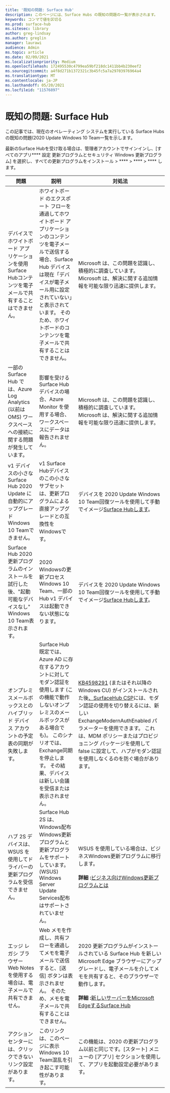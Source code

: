 ```yaml
---
title: '既知の問題: Surface Hub'
description: このページには、Surface Hubs の既知の問題の一覧が表示されます。
keywords: コンマで値を区切る
ms.prod: surface-hub
ms.sitesec: library
author: greg-lindsay
ms.author: greglin
manager: laurawi
audience: Admin
ms.topic: article
ms.date: 02/09/2021
ms.localizationpriority: Medium
ms.openlocfilehash: 172495530c4799ea59bf218dc1411bb4b230eef2
ms.sourcegitcommit: a4f8d271b1372321c3b45fc5a7a29703976964a4
ms.translationtype: MT
ms.contentlocale: ja-JP
ms.lasthandoff: 05/20/2021
ms.locfileid: "11576897"
---
```

# <a name="known-issues-surface-hub"></a>既知の問題: Surface Hub

この記事では、現在のオペレーティング システムを実行している Surface Hubs の既知の問題(2020 Update Windows 10 Team一覧を示します。

最新のSurface Hubを受け取る場合は、管理者アカウントでサインインし、[すべてのアプリ**** 設定 更新プログラムとセキュリティ Windows 更新プログラム] を選択し、すべての更新プログラムをインストール  >  ****  >  ****  >  **** します。




| 問題                                                                                                   | 説明                                                                                                                                                                                                                                                                                                                                                                                                                             | 対処法                                                                                                                                                                                                                                                                                                                                                                                                                                                                                                                            |
| ----------------------------------------------------------------------------------------------------------- | ------------------------------------------------------------------------------------------------------------------------------------------------------------------------------------------------------------------------------------------------------------------------------------------------------------------------------------------------------------------------------------------------------------------------------------------- | ------------------------------------------------------------------------------------------------------------------------------------------------------------------------------------------------------------------------------------------------------------------------------------------------------------------------------------------------------------------------------------------------------------------------------------------------------------------------------------------------------------------------------------- |
| デバイスでホワイトボード アプリケーションを使用Surface Hubコンテンツを電子メールで共有することはできません。             | ホワイトボード のエクスポート フローを通過してホワイトボード アプリケーションのコンテンツを電子メールで送信する場合、Surface Hub デバイスは現在「デバイスが電子メール用に設定されていない」と表示されています。  そのため、ホワイトボードのコンテンツを電子メールで共有することはできません。                                                                                                                                                                                                                   | Microsoft は、この問題を認識し、積極的に調査しています。  Microsoft は、解決に関する追加情報を可能な限り迅速に提供します。                                                                                                                                                                                                                                                                                                                                                                   |
| 一部の Surface Hub では、Azure Log Analytics (以前は OMS) ワークスペースへの接続に関する問題が発生しています。                                                                        | 影響を受けるSurface Hubデバイスの場合、Azure Monitor を使用する場合、ワークスペースにデータは報告されません。                                                                                                                                                                                                                                      | Microsoft は、この問題を認識し、積極的に調査しています。  Microsoft は、解決に関する追加情報を可能な限り迅速に提供します。                                                                                                                                                                                                                                                                                                                                                                   |
| v1 デバイスの小さなSurface Hub 2020 Update に自動的にアップグレードWindows 10 Teamできません。                                            | v1 Surface Hubデバイスのこの小さなサブセットは、更新プログラムによる直接アップグレードとの互換性をWindowsです。                                                                                                                                          | デバイスを 2020 Update Windows 10 Team回復ツールを使用して手動でイメージ[Surface Hubします](surface-hub-recovery-tool.md)。                                                                                                                                                                                 |
| Surface Hub 2020 更新プログラムのインストールを試行した後、"起動可能なデバイスなし" Windows 10 Team表示されます。                                                                        | 2020 Windowsの更新プロセスWindows 10 Team、一部の Hub v1 デバイスは起動できない状態になります。                                                                                                                                                                                                                                       | デバイスを 2020 Update Windows 10 Team回復ツールを使用して手動でイメージ[Surface Hubします](surface-hub-recovery-tool.md)。                                                                                                                                                          |
| オンプレミスメールボックスとのハイブリッド デバイス アカウントの予定表の同期が失敗します。   | Surface Hub既定では、Azure AD に存在するアカウントに対してモダン認証を使用します (この機能で動作しないオンプレミスのメールボックスがある場合でも)。 このシナリオでは、Exchange同期を停止します。 その結果、デバイスは新しい会議を受信または表示されません。                                                                                                    | [KB4598291](https://support.microsoft.com/help/4598291) (またはそれ以降の Windows CU) がインストールされた後[、SurfaceHub CSP](https://docs.microsoft.com/windows/client-management/mdm/surfacehub-csp)には、モダン認証の使用を切り替えるには、新しい ExchangeModernAuthEnabled パラメーターを使用できます。 これは、MDM ポリシーまたはプロビジョニング パッケージを[](https://download.microsoft.com/download/8/3/F/83FD5089-D14E-42E3-AF7C-6FC36F80D347/ExchangeModernAuthDisabled.ppkg)使用して false に設定して、ハブがモダン認証を使用しなくるのを防ぐ場合があります。                                                                                                |
| ハブ 2S デバイスは、WSUS を使用してドライバーの更新プログラムを受信できません。                                             | Surface Hub 2S は、Windows配布Windows更新プログラムと更新プログラムをサポートしています。(WSUS) Windows Server Update Services配布はサポートされていません。                                                                                                                                                                                                                                                                      | WSUS を使用している場合は、ビジネスWindows更新プログラムに移行します。<br> <br>**詳細 :**[ビジネス向けWindows更新プログラムとは](https://docs.microsoft.com/windows/deployment/update/waas-manage-updates-wufb)                                                                                                                                                                                                                                                                                                                            |
| エッジ レガシ ブラウザー Web Notes を使用する場合は、電子メールで共有できません。 | Web メモを作成し、共有フローを通過してメモを電子メールで送信すると、[送信] ボタンは表示されません。 そのため、メモを電子メールで共有することはできません。 | 2020 更新プログラムがインストールされている Surface Hub を新しい Microsoft Edge ブラウザーにアップグレードし、電子メールを介してメモを共有すると、そのブラウザーで動作します。<br> <br>**詳細 :**[新しいサーバーをMicrosoft EdgeするSurface Hub](surface-hub-install-chromium-edge.md) |
| アクション センターには、クリックできないリンク設定があります。 | このリンクは、このページに表示Windows 10 Team混乱を引き起こす可能性があります。   | この機能は、2020 の更新プログラム以前と同じです。[スタート] メニューの [アプリ] セクションを使用して、アプリを起動設定必要があります。    |
